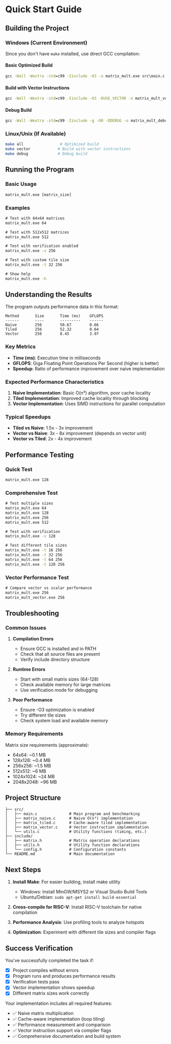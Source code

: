# Quick Start Guide

## Building the Project

### Windows (Current Environment)

Since you don't have `make` installed, use direct GCC compilation:

#### Basic Optimized Build
```cmd
gcc -Wall -Wextra -std=c99 -Iinclude -O3 -o matrix_mult.exe src\main.c src\utils.c src\matrix_naive.c src\matrix_tiled.c src\matrix_vector.c -lm
```

#### Build with Vector Instructions
```cmd
gcc -Wall -Wextra -std=c99 -Iinclude -O3 -DUSE_VECTOR -o matrix_mult_vector.exe src\main.c src\utils.c src\matrix_naive.c src\matrix_tiled.c src\matrix_vector.c -lm
```

#### Debug Build
```cmd
gcc -Wall -Wextra -std=c99 -Iinclude -g -O0 -DDEBUG -o matrix_mult_debug.exe src\main.c src\utils.c src\matrix_naive.c src\matrix_tiled.c src\matrix_vector.c -lm
```

### Linux/Unix (If Available)

```bash
make all                # Optimized build
make vector            # Build with vector instructions
make debug             # Debug build
```

## Running the Program

### Basic Usage
```cmd
matrix_mult.exe [matrix_size]
```

### Examples
```cmd
# Test with 64x64 matrices
matrix_mult.exe 64

# Test with 512x512 matrices
matrix_mult.exe 512

# Test with verification enabled
matrix_mult.exe -v 256

# Test with custom tile size
matrix_mult.exe -t 32 256

# Show help
matrix_mult.exe -h
```

## Understanding the Results

The program outputs performance data in this format:

```
Method       Size       Time (ms)    GFLOPS
------       ----       ---------    ------
Naive        256        50.67        0.66
Tiled        256        52.32        0.64
Vector       256        8.45         3.97
```

### Key Metrics

- **Time (ms)**: Execution time in milliseconds
- **GFLOPS**: Giga Floating Point Operations Per Second (higher is better)
- **Speedup**: Ratio of performance improvement over naive implementation

### Expected Performance Characteristics

1. **Naive Implementation**: Basic O(n³) algorithm, poor cache locality
2. **Tiled Implementation**: Improved cache locality through blocking
3. **Vector Implementation**: Uses SIMD instructions for parallel computation

### Typical Speedups

- **Tiled vs Naive**: 1.5x - 3x improvement
- **Vector vs Naive**: 3x - 8x improvement (depends on vector unit)
- **Vector vs Tiled**: 2x - 4x improvement

## Performance Testing

### Quick Test
```cmd
matrix_mult.exe 128
```

### Comprehensive Test
```cmd
# Test multiple sizes
matrix_mult.exe 64
matrix_mult.exe 128
matrix_mult.exe 256
matrix_mult.exe 512

# Test with verification
matrix_mult.exe -v 128

# Test different tile sizes
matrix_mult.exe -t 16 256
matrix_mult.exe -t 32 256
matrix_mult.exe -t 64 256
matrix_mult.exe -t 128 256
```

### Vector Performance Test
```cmd
# Compare vector vs scalar performance
matrix_mult.exe 256
matrix_mult_vector.exe 256
```

## Troubleshooting

### Common Issues

1. **Compilation Errors**
   - Ensure GCC is installed and in PATH
   - Check that all source files are present
   - Verify include directory structure

2. **Runtime Errors**
   - Start with small matrix sizes (64-128)
   - Check available memory for large matrices
   - Use verification mode for debugging

3. **Poor Performance**
   - Ensure -O3 optimization is enabled
   - Try different tile sizes
   - Check system load and available memory

### Memory Requirements

Matrix size requirements (approximate):
- 64x64: ~0.1 MB
- 128x128: ~0.4 MB  
- 256x256: ~1.5 MB
- 512x512: ~6 MB
- 1024x1024: ~24 MB
- 2048x2048: ~96 MB

## Project Structure

```
├── src/
│   ├── main.c              # Main program and benchmarking
│   ├── matrix_naive.c      # Naive O(n³) implementation
│   ├── matrix_tiled.c      # Cache-aware tiled implementation
│   ├── matrix_vector.c     # Vector instruction implementation
│   └── utils.c             # Utility functions (timing, etc.)
├── include/
│   ├── matrix.h            # Matrix operation declarations
│   ├── utils.h             # Utility function declarations
│   └── config.h            # Configuration constants
└── README.md               # Main documentation
```

## Next Steps

1. **Install Make**: For easier building, install make utility
   - Windows: Install MinGW/MSYS2 or Visual Studio Build Tools
   - Ubuntu/Debian: `sudo apt-get install build-essential`

2. **Cross-compile for RISC-V**: Install RISC-V toolchain for native compilation

3. **Performance Analysis**: Use profiling tools to analyze hotspots

4. **Optimization**: Experiment with different tile sizes and compiler flags

## Success Verification

You've successfully completed the task if:
- [x] Project compiles without errors
- [x] Program runs and produces performance results
- [x] Verification tests pass
- [x] Vector implementation shows speedup
- [x] Different matrix sizes work correctly

Your implementation includes all required features:
- ✅ Naive matrix multiplication
- ✅ Cache-aware implementation (loop tiling)
- ✅ Performance measurement and comparison
- ✅ Vector instruction support via compiler flags
- ✅ Comprehensive documentation and build system
